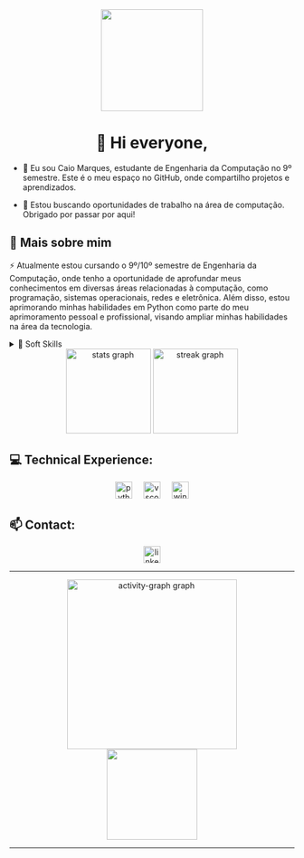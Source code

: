 <!--título-->

<div align="center">
  <img height="180" src="https://cdn.discordapp.com/attachments/1083113986146455624/1215372568299569152/Cyberpunk02_1.gif?ex=65fc82e8&is=65ea0de8&hm=0865419ac915cadc67b3c0d1e7e42f2a33d325502743e3189bbdf41412cb66f1&"  />
</div>

<!-- Presentation -->

<h1 align="center">👋  Hi everyone,</h1>

- <p align="left">🚀 Eu sou Caio Marques, estudante de Engenharia da Computação no 9º semestre. Este é o meu espaço no GitHub, onde compartilho projetos e aprendizados.</p>

- <p align="left">🔭 Estou buscando oportunidades de trabalho na área de computação. Obrigado por passar por aqui!</p>

<!-- Dropdown -->

<h2 align="left">🔎 Mais sobre mim</h2>

<p align="left">⚡ Atualmente estou cursando o 9º/10º semestre de Engenharia da Computação, onde tenho a oportunidade de aprofundar meus conhecimentos em diversas áreas relacionadas à computação, como programação, sistemas operacionais, redes e eletrônica. Além disso, estou aprimorando minhas habilidades em Python como parte do meu aprimoramento pessoal e profissional, visando ampliar minhas habilidades na área da tecnologia.</p>

<!-- Soft Skills -->

<details>
  <summary> 💭 Soft Skills </summary>
  - Organização e planejamento;<br>
  - Comunicação eficaz;<br>
  - Trabalho em equipe;<br>
  - Adaptabilidade;<br>
  - Resolução de problemas.
</details>

<!-- GithubStats -->

<div align="center">
  <img src="https://github-readme-stats.vercel.app/api?username=MarqCaio&hide_title=false&hide_rank=true&show_icons=true&include_all_commits=true&count_private=true&disable_animations=false&theme=gotham&locale=en&hide_border=true&order=1" height="150" alt="stats graph"  />
  
  <img src="https://streak-stats.demolab.com?user=MarqCaio&locale=en&mode=daily&theme=gotham&hide_border=true&border_radius=5&order=3" height="150" alt="streak graph"  />
</div>


<!-- Technical Experience -->

<h2 align="left">💻 Technical Experience:</h2>

<div align="center">
  <img src="https://cdn.jsdelivr.net/gh/devicons/devicon/icons/python/python-original.svg" height="30" alt="python logo"  />
  <img width="12" />
  <img src="https://cdn.jsdelivr.net/gh/devicons/devicon/icons/vscode/vscode-original.svg" height="30" alt="vscode logo"  />
  <img width="12" />
  <img src="https://cdn.jsdelivr.net/gh/devicons/devicon/icons/windows8/windows8-original.svg" height="30" alt="windows8 logo"  />
</div>

<!-- Contact -->

<h2 align="left">📫 Contact:</h2>

<div align="center">
  <a href="https://www.linkedin.com/in/marqcaio/" target="_blank">
    <img src="https://img.shields.io/static/v1?message=LinkedIn&logo=linkedin&label=&color=0077B5&logoColor=white&labelColor=&style=for-the-badge" height="30" alt="linkedin logo"  />
  </a>
</div>

---

<!-- Graph -->

<div align="center">
  <img src="https://github-readme-activity-graph.vercel.app/graph?username=MarqCaio&radius=16&theme=tokyo-night&area=true&order=5&hide_border=true" height="300" alt="activity-graph graph"  />
</div>

<!-- Gif -->

<div align="center">
  <img height="160" src="https://cdn.discordapp.com/attachments/1083113986146455624/1215372630190854235/Cyberpunk02_2.gif?ex=65fc82f7&is=65ea0df7&hm=c704ed6af672e37bc80d5be63033d464500d10799f05ffec3000f660d73a3e83&"  />
</div>

 ---
